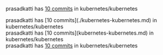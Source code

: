<head>
<title>Prasad Katti - Open Source Contributions</title>
<meta property="og:title" content="prasadkatti - oss contributions" />
<meta property="og:type" content="website" />
<meta property="og:url" content="https://prasadkatti.github.io/" />
<meta property="og:image" content="icons8-laptop-64.png" />
</head>


prasadkatti has [10 commits](./kubernetes-kubernetes.md) in kubernetes/kubernetes
<div>prasadkatti has [10 commits](./kubernetes-kubernetes.md) in kubernetes/kubernetes</div>
<div>prasadkatti has [10 commits](kubernetes-kubernetes.md) in kubernetes/kubernetes</div>


<div>prasadkatti has <a href='kubernetes-kubernetes.md'>10 commits</a> in kubernetes/kubernetes</div>
